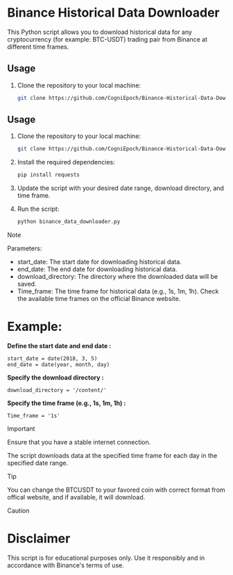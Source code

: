 # Binance Historical Data Downloader


This Python script allows you to download historical data for any cryptocurrency (for example: BTC-USDT) trading pair from Binance at different time frames.

## Usage

1. Clone the repository to your local machine:
   ```bash
   git clone https://github.com/CogniEpoch/Binance-Historical-Data-Downloader.git


## Usage

1. Clone the repository to your local machine:
   ```bash
   git clone https://github.com/CogniEpoch/Binance-Historical-Data-Downloader.git

2. Install the required dependencies:
   ```bash
   pip install requests 

3. Update the script with your desired date range, download directory, and time frame.

4. Run the script:
    ```bash
    python binance_data_downloader.py

> [!NOTE]
>  Parameters:
>    - start_date: The start date for downloading historical data.
>    - end_date: The end date for downloading historical data.
>    - download_directory: The directory where the downloaded data will be saved.
>    - Time_frame: The time frame for historical data (e.g., 1s, 1m, 1h). Check the available time frames on the official Binance website.
# **Example**:
**Define the start date and end date :**

    start_date = date(2018, 3, 5)
    end_date = date(year, month, day)

**Specify the download directory :**

    download_directory = '/content/'

**Specify the time frame (e.g., 1s, 1m, 1h) :**

    Time_frame = '1s'
    
> [!IMPORTANT]
> Ensure that you have a stable internet connection.
> 
> The script downloads data at the specified time frame for each day in the specified date range.

> [!TIP]
> You can change the BTCUSDT to your favored coin with correct format from offical website, and if available, it will download.

> [!CAUTION]
>  # Disclaimer
>  This script is for educational purposes only. Use it responsibly and in accordance with Binance's terms of use.
